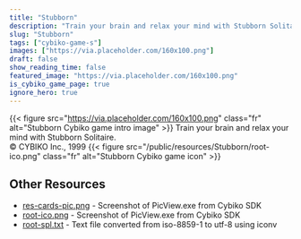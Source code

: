 ```yaml
---
title: "Stubborn"
description: "Train your brain and relax your mind with Stubborn Solitaire. © CYBIKO Inc., 1999 "
slug: "Stubborn"
tags: ["cybiko-game-s"]
images: ["https://via.placeholder.com/160x100.png"]
draft: false
show_reading_time: false
featured_image: "https://via.placeholder.com/160x100.png"
is_cybiko_game_page: true
ignore_hero: true
---
```

{{< figure src="https://via.placeholder.com/160x100.png" class="fr" alt="Stubborn Cybiko game intro image" >}}
Train your brain and relax your mind with Stubborn Solitaire. \
© CYBIKO Inc., 1999 {{< figure src="/public/resources/Stubborn/root-ico.png" class="fr" alt="Stubborn Cybiko game icon" >}}

## Other Resources
* [res-cards-pic.png](/public/resources/Stubborn/res-cards-pic.png) - Screenshot of PicView.exe from Cybiko SDK
* [root-ico.png](/public/resources/Stubborn/root-ico.png) - Screenshot of PicView.exe from Cybiko SDK
* [root-spl.txt](/public/resources/Stubborn/root-spl.txt) - Text file converted from iso-8859-1 to utf-8 using iconv
